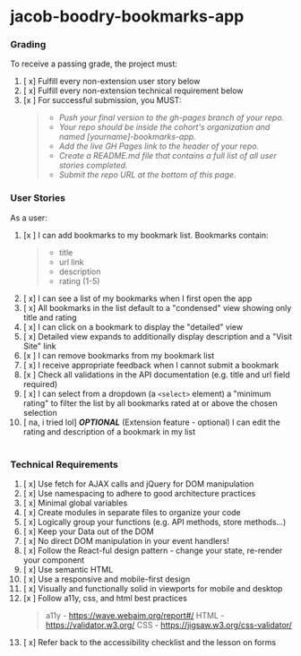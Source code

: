 # jacob-boodry-bookmarks-app
### Grading
To receive a passing grade, the project must:
1. [ x] Fulfill every non-extension user story below
2. [ x] Fulfill every non-extension technical requirement below
3. [x ] For successful submission, you MUST:
    > - *Push your final version to the gh-pages branch of your repo.*  
    > - *Your repo should be inside the cohort's organization and named [yourname]-bookmarks-app.*  
    > - *Add the live GH Pages link to the header of your repo.*
    > - *Create a README.md file that contains a full list of all user stories completed.*
    > - *Submit the repo URL at the bottom of this page.*  
  
### User Stories
As a user:
​
1. [x ] I can add bookmarks to my bookmark list. Bookmarks contain:
    > - title
    > - url link
    > - description
    > - rating (1-5)
​
2. [ x] I can see a list of my bookmarks when I first open the app
​
3. [ x] All bookmarks in the list default to a "condensed" view showing only title and rating
​
4. [ x] I can click on a bookmark to display the "detailed" view
​
5. [ x] Detailed view expands to additionally display description and a "Visit Site" link
​
6. [x ] I can remove bookmarks from my bookmark list
​
7. [ x] I receive appropriate feedback when I cannot submit a bookmark
​
8. [x ] Check all validations in the API documentation (e.g. title and url field required)
​
9. [ x] I can select from a dropdown (a `<select>` element) a "minimum rating" to filter the list by all bookmarks rated at or above the chosen selection
​
10. [ na, i tried lol] ***OPTIONAL*** (Extension feature - optional) I can edit the rating and description of a bookmark in my list  
​
### Technical Requirements
1. [ x] Use fetch for AJAX calls and jQuery for DOM manipulation
​
2. [ x] Use namespacing to adhere to good architecture practices
​
3. [ x] Minimal global variables
​
4. [ x] Create modules in separate files to organize your code
​
5. [ x] Logically group your functions (e.g. API methods, store methods...)
​
6. [ x] Keep your Data out of the DOM
​
7. [ x] No direct DOM manipulation in your event handlers!
​
8. [ x] Follow the React-ful design pattern - change your state, re-render your component
​
9. [ x] Use semantic HTML
​
10. [ x] Use a responsive and mobile-first design
​
11. [ x] Visually and functionally solid in viewports for mobile and desktop
​
12. [x ] Follow a11y, css, and html best practices
    > a11y - https://wave.webaim.org/report#/
    > HTML - https://validator.w3.org/
    > CSS - https://jigsaw.w3.org/css-validator/
​
13. [ x] Refer back to the accessibility checklist and the lesson on forms
